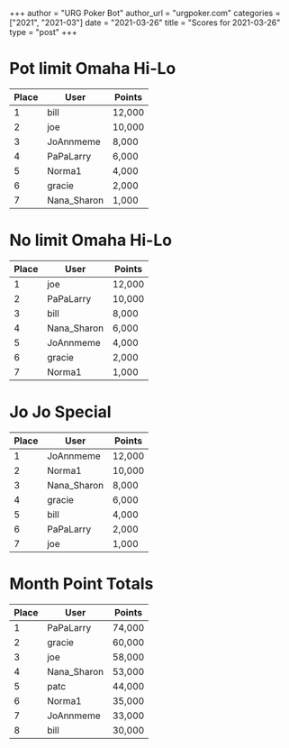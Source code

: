 +++
author = "URG Poker Bot"
author_url = "urgpoker.com"
categories = ["2021", "2021-03"]
date = "2021-03-26"
title = "Scores for 2021-03-26"
type = "post"
+++
# Pot limit Omaha Hi-Lo

| Place | User | Points |
|-------|------|--------|
| 1 | bill | 12,000 |
| 2 | joe | 10,000 |
| 3 | JoAnnmeme | 8,000 |
| 4 | PaPaLarry | 6,000 |
| 5 | Norma1 | 4,000 |
| 6 | gracie | 2,000 |
| 7 | Nana_Sharon | 1,000 |

# No limit Omaha Hi-Lo

| Place | User | Points |
|-------|------|--------|
| 1 | joe | 12,000 |
| 2 | PaPaLarry | 10,000 |
| 3 | bill | 8,000 |
| 4 | Nana_Sharon | 6,000 |
| 5 | JoAnnmeme | 4,000 |
| 6 | gracie | 2,000 |
| 7 | Norma1 | 1,000 |

# Jo Jo Special

| Place | User | Points |
|-------|------|--------|
| 1 | JoAnnmeme | 12,000 |
| 2 | Norma1 | 10,000 |
| 3 | Nana_Sharon | 8,000 |
| 4 | gracie | 6,000 |
| 5 | bill | 4,000 |
| 6 | PaPaLarry | 2,000 |
| 7 | joe | 1,000 |

# Month Point Totals

| Place | User | Points |
|-------|------|--------|
| 1 | PaPaLarry | 74,000 |
| 2 | gracie | 60,000 |
| 3 | joe | 58,000 |
| 4 | Nana_Sharon | 53,000 |
| 5 | patc | 44,000 |
| 6 | Norma1 | 35,000 |
| 7 | JoAnnmeme | 33,000 |
| 8 | bill | 30,000 |
